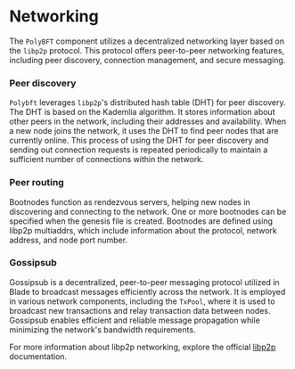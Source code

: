 # Networking

The `PolyBFT` component utilizes a decentralized networking layer based on the `libp2p` protocol. This protocol offers peer-to-peer networking features, including peer discovery, connection management, and secure messaging.

### Peer discovery

`Polybft` leverages `libp2p`'s distributed hash table (DHT) for peer discovery. The DHT is based on the Kademlia algorithm. It stores information about other peers in the network, including their addresses and availability. When a new node joins the network, it uses the DHT to find peer nodes that are currently online. This process of using the DHT for peer discovery and sending out connection requests is repeated periodically to maintain a sufficient number of connections within the network.

### Peer routing

Bootnodes function as rendezvous servers, helping new nodes in discovering and connecting to the network. One or more bootnodes can be specified when the genesis file is created. Bootnodes are defined using libp2p multiaddrs, which include information about the protocol, network address, and node port number.

### Gossipsub

Gossipsub is a decentralized, peer-to-peer messaging protocol utilized in Blade to broadcast messages efficiently across the network. It is employed in various network components, including the `TxPool`, where it is used to broadcast new transactions and relay transaction data between nodes. Gossipsub enables efficient and reliable message propagation while minimizing the network's bandwidth requirements.

For more information about libp2p networking, explore the official [libp2p](https://docs.libp2p.io/) documentation.
